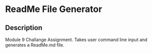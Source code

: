 # ReadMe File Generator

## Description

Module 9 Challange Assignment. Takes user command line input and generates a ReadMe.md file.

